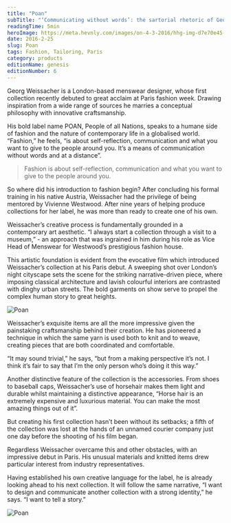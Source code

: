 ```yaml
---
title: "Poan"
subTitle: "‘Communicating without words’: the sartorial rhetoric of Georg Weissacher"
readingTime: 5min
heroImage: https://meta.hevnly.com/images/on-4-3-2016/hhg-img-d7e70e45-aa95-402b-b239-0ab6321c0214.png
date: 2016-2-25
slug: Poan
tags: Fashion, Tailoring, Paris 
category: products
editionName: genesis
editionNumber: 6
---
```


Georg Weissacher is a London-based menswear designer, whose first collection recently debuted to great acclaim at Paris fashion week. Drawing inspiration from a wide range of sources he marries a conceptual philosophy with innovative craftsmanship.

His bold label name POAN, People of all Nations, speaks to a humane side of fashion and the nature of contemporary life in a globalised world. “Fashion,” he feels, “is about self-reflection, communication and what you want to give to the people around you. It’s a means of communication without words and at a distance”.

>Fashion is about self-reflection, communication and what you want to give to the people around you.

So where did his introduction to fashion begin? After concluding his formal training in his native Austria, Weissacher had the privilege of being mentored by Vivienne Westwood. After nine years of helping produce collections for her label, he was more than ready to create one of his own.

Weissacher’s creative process is fundamentally grounded in a contemporary art aesthetic. “I always start a collection through a visit to a museum,” -  an approach that was ingrained in him during his role as Vice Head of Menswear for Westwood’s prestigious fashion house.

This artistic foundation is evident from the evocative film which introduced Weissacher’s collection at his Paris debut. A sweeping shot over London’s night cityscape sets the scene for the striking narrative-driven piece, where imposing classical architecture and lavish colourful interiors are contrasted with dinghy urban streets. The bold garments on show serve to propel the complex human story to great heights.

![Poan](https://meta.hevnly.com/images/on-4-3-2016/hhg-img-3c3f22d5-2f8b-4c13-911d-33b6399f0b8a.png)

Weissacher’s exquisite items are all the more impressive given the painstaking craftsmanship behind their creation. He has pioneered a technique in which the same yarn is used both to knit and to weave, creating pieces that are both coordinated and comfortable.

“It may sound trivial,” he says, “but from a making perspective it’s not. I think it’s fair to say that I’m the only person who’s doing it this way.”

Another distinctive feature of the collection is the accessories. From shoes to baseball caps, Weissacher’s use of horsehair makes them light and durable whilst maintaining a distinctive appearance, “Horse hair is an extremely expensive and luxurious material. You can make the most amazing things out of it”.

But creating his first collection hasn’t been without its setbacks; a fifth of the collection was lost at the hands of an unnamed courier company just one day before the shooting of his film began.

Regardless Weissacher overcame this and other obstacles, with an impressive debut in Paris. His unusual materials and knitted items drew particular interest from industry representatives.

Having established his own creative language for the label, he is already looking ahead to his next collection. It will follow the same narrative, “I want to design and communicate another collection with a strong identity,” he says. “I want to tell a story.”

![Poan](https://meta.hevnly.com/images/on-4-3-2016/hhg-img-09820491-8b23-4681-b3f6-d598e4e3aa62.png)

